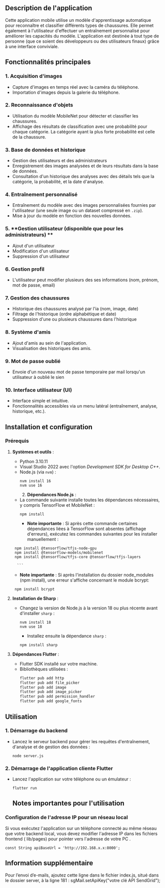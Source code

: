 ## Description de l'application
Cette application mobile utilise un modèle d'apprentissage automatique pour reconnaître et classifier différents types de chaussures. Elle permet également à l'utilisateur d'effectuer un entraînement personnalisé pour améliorer les capacités du modèle. L'application est destinée à tout type de personne (que ce soient des développeurs ou des utilisateurs finaux) grâce à une interface conviviale.

## Fonctionnalités principales

### 1. **Acquisition d'images**
- Capture d'images en temps réel avec la caméra du téléphone.
- Importation d'images depuis la galerie du téléphone.

### 2. **Reconnaissance d'objets**
- Utilisation du modèle MobileNet pour détecter et classifier les chaussures.
- Affichage des résultats de classification avec une probabilité pour chaque catégorie. La catégorie ayant la plus forte probabilité est celle de la chaussure.

### 3. **Base de données et historique**
- Gestion des utilisateurs et des administrateurs
- Enregistrement des images analysées et de leurs résultats dans la base de données.
- Consultation d'un historique des analyses avec des détails tels que la catégorie, la probabilité, et la date d'analyse.

### 4. **Entraînement personnalisé**
- Entraînement du modèle avec des images personnalisées fournies par l'utilisateur (une seule image ou un dataset compressé en `.zip`).
- Mise à jour du modèle en fonction des nouvelles données.

### 5. **Gestion utilisateur (disponible que pour les administrateurs) **
- Ajout d'un utilisateur
- Modification d'un utilisateur
- Suppression d'un utilisateur

### 6. **Gestion profil**
- L'utilisateur peut modifier plusieurs des ses informations (nom, prénom, mot de passe, email)
     
### 7. **Gestion des chaussures**
- Historique des chaussures analysé par l'ia (nom, image, date)
- Filtrage de l'historique (ordre alphabétique et date)
- Suppression d'une ou plusieurs chaussures dans l'historique

### 8. **Système d'amis**
- Ajout d'amis au sein de l'application.
- Visualisation des historiques des amis.
  
### 9. **Mot de passe oublié**
- Envoie d'un nouveau mot de passe temporaire par mail lorsqu'un utilisateur à oublié le sien

### 10. **Interface utilisateur (UI)**
- Interface simple et intuitive.
- Fonctionnalités accessibles via un menu latéral (entraînement, analyse, historique, etc.).


## Installation et configuration

### Prérequis
1. **Systèmes et outils** :
   - Python 3.10.11
   - Visual Studio 2022 avec l'option *Development SDK for Desktop C++*.
   - Node.js (via `nvm`) :
     ```
     nvm install 16
     nvm use 16
     ```
     2. **Dépendances Node.js** :
   - La commande suivante installe toutes les dépendances nécessaires, y compris TensorFlow et MobileNet :
     ```
     npm install
     ```
     - **Note importante** : Si après cette commande certaines dépendances liées à TensorFlow sont absentes (affichage d'erreurs), exécutez les commandes suivantes pour les installer manuellement :
    ```
     npm install @tensorflow/tfjs-node-gpu
     npm install @tensorflow-models/mobilenet
     npm install @tensorflow/tfjs-core @tensorflow/tfjs-layers
     ```
         ```
     - **Note importante** : Si après l'installation du dossier node_modules (npm install), une erreur s'affiche concernant le module bcrypt:
    ```
     npm install bcrypt
     ```

3. **Installation de Sharp** :
   - Changez la version de Node.js à la version 18 ou plus récente avant d'installer `sharp` :
     ```
     nvm install 18
     nvm use 18
     ```

        - Installez ensuite la dépendance `sharp` :
     ```
     npm install sharp
     ```

4. **Dépendances Flutter** :
   - Flutter SDK installé sur votre machine.
   - Bibliothèques utilisées :
     ```bash
     flutter pub add http
     flutter pub add file_picker
     flutter pub add image
     flutter pub add image_picker
     flutter pub add permission_handler
     flutter pub add google_fonts
     ```

## Utilisation

### 1. **Démarrage du backend**
- Lancez le serveur backend pour gérer les requêtes d'entraînement, d'analyse et de gestion des données :
  ```
  node server.js
### 2. **Démarrage de l'application cliente Flutter**
- Lancez l'application sur votre téléphone ou un émulateur :
  ```
  flutter run
  ```


  ## Notes importantes pour l'utilisation
### Configuration de l'adresse IP pour un réseau local
Si vous exécutez l'application sur un téléphone connecté au même réseau que votre backend local, vous devez modifier l'adresse IP dans les fichiers frontend ( lib/pages) pour pointer vers l'adresse de votre PC .
```
const String apiBaseUrl = 'http://192.168.x.x:8000';
```
## Information supplémentaire

Pour l’envoi d’e-mails, ajoutez cette ligne dans le fichier index.js, situé dans le dossier server, à la ligne 181 :
sgMail.setApiKey("votre clé API SendGrid");
